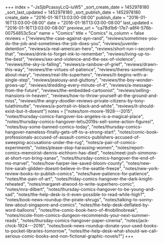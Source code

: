 +++
index = "-JsSjbPcassyLcQ-iuW5"
_sort_create_date = 1452978180
_sort_last_updated = 1452978180
_sort_publish_date = 1452978180
create_date = "2016-01-16T13:03:00-08:00"
publish_date = "2016-01-16T13:03:00-08:00"
date = "2016-01-16T13:03:00-08:00"
last_updated = "2016-01-16T13:03:00-08:00"
preview_url = "ca78d1b6-17e7-a8f4-576b-00754853c5ca"
name = "Comics"
title = "Comics"
is_column = false
reviews = ["reviews/the-case-against-ayn-rand", "reviews/sometimes-you-do-the-job-and-sometimes-the-job-does-you", "reviews/juvenile-detention", "reviews/a-real-american-hero", "reviews/short-run-i-second-that", "reviews/drink-to-forget-ink-to-remember", "reviews/living-up-to-the-best", "reviews/sex-and-violence-and-the-sex-of-violence", "reviews/the-sky-is-falling", "reviews/a-rainbow-of-grief", "reviews/drawn-this-way", "reviews/the-virtues-of-patience", "reviews/theres-something-about-mary", "reviews/real-life-superhero", "reviews/it-begins-with-a-single-step", "reviews/jealousy-and-gluttony", "reviews/the-boy-wonder-grows-up", "reviews/dredding-every-minute-of-it", "reviews/a-message-from-the-future", "reviews/the-embedded-cartoonist", "reviews/selling-mansions-in-heaven", "reviews/how-to-throw-yourself-at-the-ground-and-miss", "reviews/the-angry-doodler-reviews-private-citizens-by-tony-tulathimutte", "reviews/a-portrait-in-black-and-white", "reviews/it-should-exist-but-it-doesnt"]
notes = ["notes/tom-moore-1928---2015", "notes/thursday-comics-hangover-los-angeles-is-a-magical-place", "notes/thursday-comics-hangover-let\u2019s-sell-some-action-figures!", "notes/buy-some-banned-comics-today", "notes/thursday-comics-hangover-nameless-finally-gets-off-to-a-strong-start", "notes/comic-book-professionals-accused-of-assault-comics-publishers-accused-of-sweeping-accusations-under-the-rug", "notes/a-pair-of-comics-experiments", "notes/please-stop-harassing-women", "notes/report-comics-memoirist-dennis-eichhorn-has-died", "notes/meet-josh-simmons-at-short-run-bring-xanax", "notes/thursday-comics-hangover-the-end-of-ms-marvel", "notes/how-harper-lee-saved-bloom-county", "notes/new-hire-sarah-glidden-doesnt-believe-in-the-seattle-freeze", "notes/new-york-review-books-to-publish-comics", "notes/have-patience-for-patience", "notes/the-pain-of-art", "notes/friday-comics-hangover-the-dark-knight-reheated", "notes/margaret-atwood-to-write-superhero-comic", "notes/mra-dilbert", "notes/thursday-comics-hangover-to-be-young-and-sad", "notes/the-help-desk-is-it-even-possible-to-read-while-high?", "notes/book-news-roundup-the-pirate-shrugs", "notes/talking-to-sonny-liew-about-singapore-and-comics", "notes/the-help-desk-deflated-by-word-balloons", "notes/the-comic-book-hero-of-#nobillnobreak", "notes/nicole-from-comics-dungeon-recommends-your-next-summer-reads", "notes/thursday-comics-hangover-paper-cinema", "notes/jack-chick-1924---2016", "notes/book-news-roundup-donate-your-used-books-to-pocket-libraries-tomorrow", "notes/the-help-desk-what-should-we-call-serious-comic-books-and-non-fictional-graphic-novels?"]
+++

